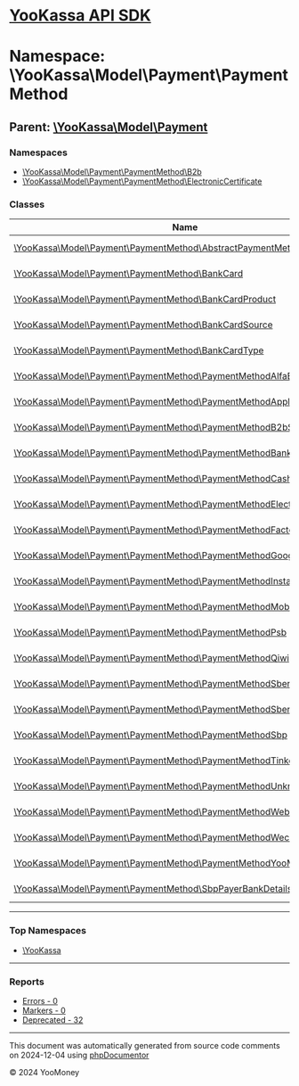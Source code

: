 # [YooKassa API SDK](../home.md)

# Namespace: \YooKassa\Model\Payment\PaymentMethod

## Parent: [\YooKassa\Model\Payment](../namespaces/yookassa-model-payment.md)

### Namespaces

* [\YooKassa\Model\Payment\PaymentMethod\B2b](../namespaces/yookassa-model-payment-paymentmethod-b2b.md)
* [\YooKassa\Model\Payment\PaymentMethod\ElectronicCertificate](../namespaces/yookassa-model-payment-paymentmethod-electroniccertificate.md)

### Classes

| Name | Summary |
| ---- | ------- |
| [\YooKassa\Model\Payment\PaymentMethod\AbstractPaymentMethod](../classes/YooKassa-Model-Payment-PaymentMethod-AbstractPaymentMethod.md) | Класс, представляющий модель AbstractPaymentMethod. |
| [\YooKassa\Model\Payment\PaymentMethod\BankCard](../classes/YooKassa-Model-Payment-PaymentMethod-BankCard.md) | Класс, описывающий модель BankCard. |
| [\YooKassa\Model\Payment\PaymentMethod\BankCardProduct](../classes/YooKassa-Model-Payment-PaymentMethod-BankCardProduct.md) | Класс, представляющий модель BankCardProduct. |
| [\YooKassa\Model\Payment\PaymentMethod\BankCardSource](../classes/YooKassa-Model-Payment-PaymentMethod-BankCardSource.md) | Класс, представляющий модель BankCardSource. |
| [\YooKassa\Model\Payment\PaymentMethod\BankCardType](../classes/YooKassa-Model-Payment-PaymentMethod-BankCardType.md) | Класс, представляющий модель BankCardType. |
| [\YooKassa\Model\Payment\PaymentMethod\PaymentMethodAlfaBank](../classes/YooKassa-Model-Payment-PaymentMethod-PaymentMethodAlfaBank.md) | Класс, представляющий модель PaymentMethodAlfabank. |
| [\YooKassa\Model\Payment\PaymentMethod\PaymentMethodApplePay](../classes/YooKassa-Model-Payment-PaymentMethod-PaymentMethodApplePay.md) | Класс, представляющий модель PaymentMethodApplePay. |
| [\YooKassa\Model\Payment\PaymentMethod\PaymentMethodB2bSberbank](../classes/YooKassa-Model-Payment-PaymentMethod-PaymentMethodB2bSberbank.md) | Класс, представляющий модель PaymentMethodB2bSberbank. |
| [\YooKassa\Model\Payment\PaymentMethod\PaymentMethodBankCard](../classes/YooKassa-Model-Payment-PaymentMethod-PaymentMethodBankCard.md) | Класс, представляющий модель PaymentMethodBankCard. |
| [\YooKassa\Model\Payment\PaymentMethod\PaymentMethodCash](../classes/YooKassa-Model-Payment-PaymentMethod-PaymentMethodCash.md) | Класс, представляющий модель PaymentMethodCash. |
| [\YooKassa\Model\Payment\PaymentMethod\PaymentMethodElectronicCertificate](../classes/YooKassa-Model-Payment-PaymentMethod-PaymentMethodElectronicCertificate.md) | Класс, представляющий модель PaymentMethodElectronicCertificate. |
| [\YooKassa\Model\Payment\PaymentMethod\PaymentMethodFactory](../classes/YooKassa-Model-Payment-PaymentMethod-PaymentMethodFactory.md) | Класс, представляющий модель PaymentMethodFactory. |
| [\YooKassa\Model\Payment\PaymentMethod\PaymentMethodGooglePay](../classes/YooKassa-Model-Payment-PaymentMethod-PaymentMethodGooglePay.md) | Класс, представляющий модель PaymentMethodGooglePay. |
| [\YooKassa\Model\Payment\PaymentMethod\PaymentMethodInstallments](../classes/YooKassa-Model-Payment-PaymentMethod-PaymentMethodInstallments.md) | Класс, представляющий модель PaymentMethodInstallments. |
| [\YooKassa\Model\Payment\PaymentMethod\PaymentMethodMobileBalance](../classes/YooKassa-Model-Payment-PaymentMethod-PaymentMethodMobileBalance.md) | Класс, представляющий модель PaymentMethodMobileBalance. |
| [\YooKassa\Model\Payment\PaymentMethod\PaymentMethodPsb](../classes/YooKassa-Model-Payment-PaymentMethod-PaymentMethodPsb.md) | Класс, представляющий модель PaymentMethodPsb. |
| [\YooKassa\Model\Payment\PaymentMethod\PaymentMethodQiwi](../classes/YooKassa-Model-Payment-PaymentMethod-PaymentMethodQiwi.md) | Класс, представляющий модель PaymentMethodQiwi. |
| [\YooKassa\Model\Payment\PaymentMethod\PaymentMethodSberbank](../classes/YooKassa-Model-Payment-PaymentMethod-PaymentMethodSberbank.md) | Класс, представляющий модель PaymentMethodSberbank. |
| [\YooKassa\Model\Payment\PaymentMethod\PaymentMethodSberLoan](../classes/YooKassa-Model-Payment-PaymentMethod-PaymentMethodSberLoan.md) | Класс, представляющий модель PaymentMethodSberLoan. |
| [\YooKassa\Model\Payment\PaymentMethod\PaymentMethodSbp](../classes/YooKassa-Model-Payment-PaymentMethod-PaymentMethodSbp.md) | Класс, представляющий модель PaymentMethodSbp. |
| [\YooKassa\Model\Payment\PaymentMethod\PaymentMethodTinkoffBank](../classes/YooKassa-Model-Payment-PaymentMethod-PaymentMethodTinkoffBank.md) | Класс, представляющий модель PaymentMethodTinkoffBank. |
| [\YooKassa\Model\Payment\PaymentMethod\PaymentMethodUnknown](../classes/YooKassa-Model-Payment-PaymentMethod-PaymentMethodUnknown.md) | Класс, представляющий модель PaymentMethodUnknown. |
| [\YooKassa\Model\Payment\PaymentMethod\PaymentMethodWebmoney](../classes/YooKassa-Model-Payment-PaymentMethod-PaymentMethodWebmoney.md) | Класс, представляющий модель PaymentMethodWebmoney. |
| [\YooKassa\Model\Payment\PaymentMethod\PaymentMethodWechat](../classes/YooKassa-Model-Payment-PaymentMethod-PaymentMethodWechat.md) | Класс, представляющий модель PaymentMethodWeChat. |
| [\YooKassa\Model\Payment\PaymentMethod\PaymentMethodYooMoney](../classes/YooKassa-Model-Payment-PaymentMethod-PaymentMethodYooMoney.md) | Класс, представляющий модель PaymentMethodYooMoney. |
| [\YooKassa\Model\Payment\PaymentMethod\SbpPayerBankDetails](../classes/YooKassa-Model-Payment-PaymentMethod-SbpPayerBankDetails.md) | Класс, представляющий модель SbpPayerBankDetails. |

---

### Top Namespaces

* [\YooKassa](../namespaces/yookassa.md)

---

### Reports
* [Errors - 0](../reports/errors.md)
* [Markers - 0](../reports/markers.md)
* [Deprecated - 32](../reports/deprecated.md)

---

This document was automatically generated from source code comments on 2024-12-04 using [phpDocumentor](http://www.phpdoc.org/)

&copy; 2024 YooMoney